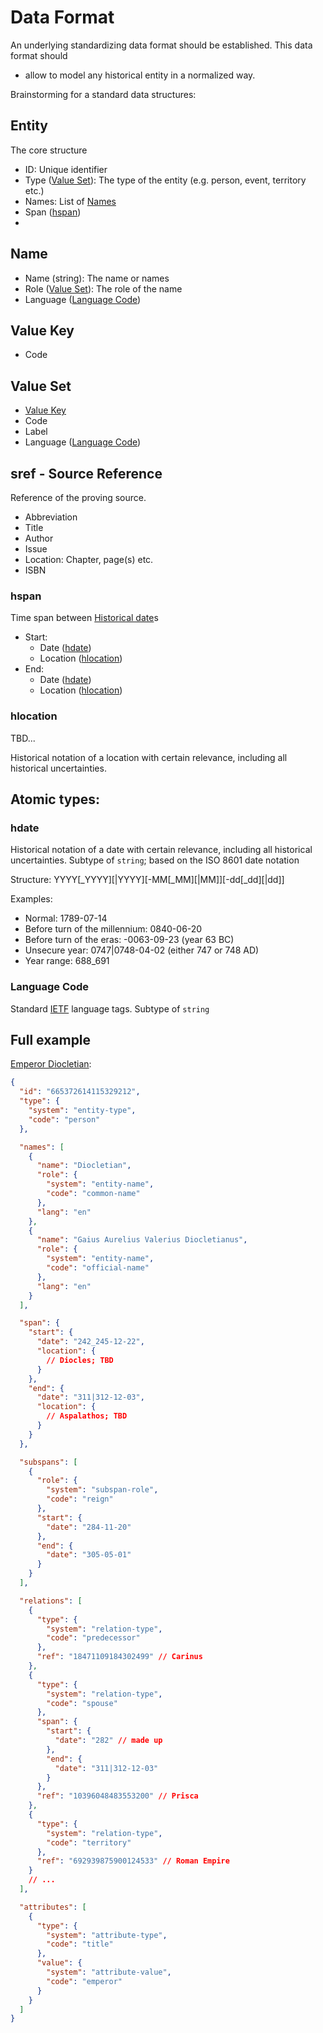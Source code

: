 # Data Format

An underlying standardizing data format should be established.
This data format should

- allow to model any historical entity in a normalized way.

Brainstorming for a standard data structures:

## Entity

The core structure

- ID: Unique identifier
- Type ([Value Set](#value-set)): The type of the entity (e.g. person, event, territory etc.)
- Names: List of [Names](#name)
- Span ([hspan](#hspan))
-

## Name

- Name (string): The name or names
- Role ([Value Set](#value-set)): The role of the name
- Language ([Language Code](#language-code))

## Value Key

- Code

## Value Set

- [Value Key](#value-key)
- Code
- Label
- Language ([Language Code](#language-code))

## sref - Source Reference

Reference of the proving source.

- Abbreviation
- Title
- Author
- Issue
- Location: Chapter, page(s) etc.
- ISBN

### hspan

Time span between [Historical date](#hdate)s

- Start:
  - Date ([hdate](#hdate))
  - Location ([hlocation](#hlocation))
- End:
  - Date ([hdate](#hdate))
  - Location ([hlocation](#hlocation))

### hlocation

TBD...

Historical notation of a location with certain relevance, including all historical uncertainties.

## Atomic types:

### hdate

Historical notation of a date with certain relevance, including all historical uncertainties.
Subtype of `string`; based on the ISO 8601 date notation

Structure:
YYYY[\_YYYY][|YYYY][-MM[\_MM][|MM]][-dd[\_dd][|dd]]

Examples:

- Normal: 1789-07-14
- Before turn of the millennium: 0840-06-20
- Before turn of the eras: -0063-09-23 (year 63 BC)
- Unsecure year: 0747|0748-04-02 (either 747 or 748 AD)
- Year range: 688_691

### Language Code

Standard [IETF](https://en.wikipedia.org/wiki/IETF_language_tag) language tags.
Subtype of `string`

## Full example

[Emperor Diocletian](https://en.wikipedia.org/wiki/Diocletian):

```json
{
  "id": "665372614115329212",
  "type": {
    "system": "entity-type",
    "code": "person"
  },

  "names": [
    {
      "name": "Diocletian",
      "role": {
        "system": "entity-name",
        "code": "common-name"
      },
      "lang": "en"
    },
    {
      "name": "Gaius Aurelius Valerius Diocletianus",
      "role": {
        "system": "entity-name",
        "code": "official-name"
      },
      "lang": "en"
    }
  ],

  "span": {
    "start": {
      "date": "242_245-12-22",
      "location": {
        // Diocles; TBD
      }
    },
    "end": {
      "date": "311|312-12-03",
      "location": {
        // Aspalathos; TBD
      }
    }
  },

  "subspans": [
    {
      "role": {
        "system": "subspan-role",
        "code": "reign"
      },
      "start": {
        "date": "284-11-20"
      },
      "end": {
        "date": "305-05-01"
      }
    }
  ],

  "relations": [
    {
      "type": {
        "system": "relation-type",
        "code": "predecessor"
      },
      "ref": "18471109184302499" // Carinus
    },
    {
      "type": {
        "system": "relation-type",
        "code": "spouse"
      },
      "span": {
        "start": {
          "date": "282" // made up
        },
        "end": {
          "date": "311|312-12-03"
        }
      },
      "ref": "10396048483553200" // Prisca
    },
    {
      "type": {
        "system": "relation-type",
        "code": "territory"
      },
      "ref": "692939875900124533" // Roman Empire
    }
    // ...
  ],

  "attributes": [
    {
      "type": {
        "system": "attribute-type",
        "code": "title"
      },
      "value": {
        "system": "attribute-value",
        "code": "emperor"
      }
    }
  ]
}
```
